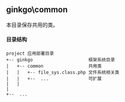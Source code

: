 ## ginkgo\common

本目录保存共用的类。

#### 目录结构

```
project 应用部署目录
+-- ginkgo                     框架系统目录
|   +-- common                 共用类
|   |   +-- file_sys.class.php 文件系统相关类
|   |   +--  ...               可扩展
|   |
|
+--  ...
```
